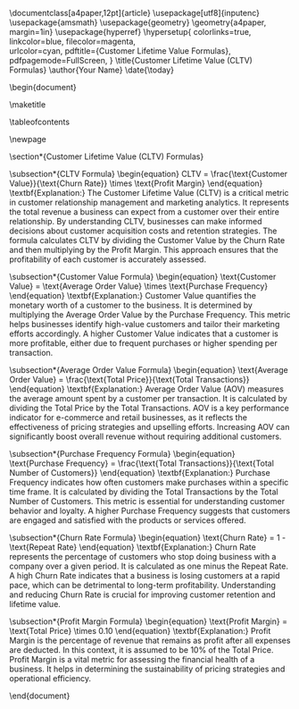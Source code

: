 \documentclass[a4paper,12pt]{article}
\usepackage[utf8]{inputenc}
\usepackage{amsmath}
\usepackage{geometry}
\geometry{a4paper, margin=1in}
\usepackage{hyperref}
\hypersetup{
    colorlinks=true,
    linkcolor=blue,
    filecolor=magenta,      
    urlcolor=cyan,
    pdftitle={Customer Lifetime Value Formulas},
    pdfpagemode=FullScreen,
}
\title{Customer Lifetime Value (CLTV) Formulas}
\author{Your Name}
\date{\today}

\begin{document}

\maketitle

\tableofcontents

\newpage

\section*{Customer Lifetime Value (CLTV) Formulas}

\subsection*{CLTV Formula}
\begin{equation}
CLTV = \frac{\text{Customer Value}}{\text{Churn Rate}} \times \text{Profit Margin}
\end{equation}
\textbf{Explanation:} The Customer Lifetime Value (CLTV) is a critical metric in customer relationship management and marketing analytics. It represents the total revenue a business can expect from a customer over their entire relationship. By understanding CLTV, businesses can make informed decisions about customer acquisition costs and retention strategies. The formula calculates CLTV by dividing the Customer Value by the Churn Rate and then multiplying by the Profit Margin. This approach ensures that the profitability of each customer is accurately assessed.

\subsection*{Customer Value Formula}
\begin{equation}
\text{Customer Value} = \text{Average Order Value} \times \text{Purchase Frequency}
\end{equation}
\textbf{Explanation:} Customer Value quantifies the monetary worth of a customer to the business. It is determined by multiplying the Average Order Value by the Purchase Frequency. This metric helps businesses identify high-value customers and tailor their marketing efforts accordingly. A higher Customer Value indicates that a customer is more profitable, either due to frequent purchases or higher spending per transaction.

\subsection*{Average Order Value Formula}
\begin{equation}
\text{Average Order Value} = \frac{\text{Total Price}}{\text{Total Transactions}}
\end{equation}
\textbf{Explanation:} Average Order Value (AOV) measures the average amount spent by a customer per transaction. It is calculated by dividing the Total Price by the Total Transactions. AOV is a key performance indicator for e-commerce and retail businesses, as it reflects the effectiveness of pricing strategies and upselling efforts. Increasing AOV can significantly boost overall revenue without requiring additional customers.

\subsection*{Purchase Frequency Formula}
\begin{equation}
\text{Purchase Frequency} = \frac{\text{Total Transactions}}{\text{Total Number of Customers}}
\end{equation}
\textbf{Explanation:} Purchase Frequency indicates how often customers make purchases within a specific time frame. It is calculated by dividing the Total Transactions by the Total Number of Customers. This metric is essential for understanding customer behavior and loyalty. A higher Purchase Frequency suggests that customers are engaged and satisfied with the products or services offered.

\subsection*{Churn Rate Formula}
\begin{equation}
\text{Churn Rate} = 1 - \text{Repeat Rate}
\end{equation}
\textbf{Explanation:} Churn Rate represents the percentage of customers who stop doing business with a company over a given period. It is calculated as one minus the Repeat Rate. A high Churn Rate indicates that a business is losing customers at a rapid pace, which can be detrimental to long-term profitability. Understanding and reducing Churn Rate is crucial for improving customer retention and lifetime value.

\subsection*{Profit Margin Formula}
\begin{equation}
\text{Profit Margin} = \text{Total Price} \times 0.10
\end{equation}
\textbf{Explanation:} Profit Margin is the percentage of revenue that remains as profit after all expenses are deducted. In this context, it is assumed to be 10\% of the Total Price. Profit Margin is a vital metric for assessing the financial health of a business. It helps in determining the sustainability of pricing strategies and operational efficiency.

\end{document}